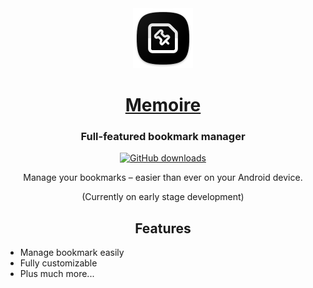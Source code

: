 <div align="center">
  <img src="./.github/assets/logo.png" alt="Memoire logo" title="Memoire logo" width="96"/>

  # [Memoire](#)
  
  ### Full-featured bookmark manager
  [![GitHub downloads](https://img.shields.io/github/downloads/abdrhmniqbal/memoire/total?label=downloads&labelColor=27303D&color=0D1117&logo=github&logoColor=FFFFFF&style=flat)]([https://github.com/abdrhmniqbal/memoire/releases](https://github.com/abdrhmniqbal/memoire/releases))

  Manage your bookmarks – easier than ever on your Android device.
  
  (Currently on early stage development)

  ## Features

<div align="left">

* Manage bookmark easily
* Fully customizable
* Plus much more...

</div>
</div>
